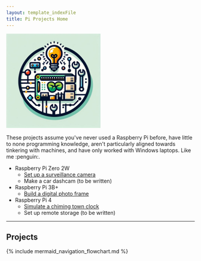 ```yaml
---
layout: template_indexFile
title: Pi Projects Home
---
```


<div class="grid-container">
  <div><img src = "images/logo.png" width="50%" /></div>
  <div>
  <p>These projects assume you've never used a Raspberry Pi before, have little to none programming knowledge, aren't particularly aligned towards tinkering with machines, and have only worked with Windows laptops. Like me :penguin:.</p>
  <ul>
  <li>Raspberry Pi Zero 2W
	<ul>
	<li><a href = "topics/security_camera.html">Set up a surveillance camera</a></li>
	<li>Make a car dashcam (to be written)</li>
	</ul>
  </li>
  <li>Raspberry Pi 3B+
	<ul><li><a href = "topics/photo_frame.html">Build a digital photo frame</a></li></ul>
  </li>
  <li>Raspberry Pi 4
	<ul>
	<li><a href = "topics/clock_chime.html">Simulate a chiming town clock</a></li>
	<li>Set up remote storage (to be written)</li>
	</ul>
  </li>
  </ul>
  </div>  
</div>

<hr/>

## Projects

{% include mermaid_navigation_flowchart.md %}